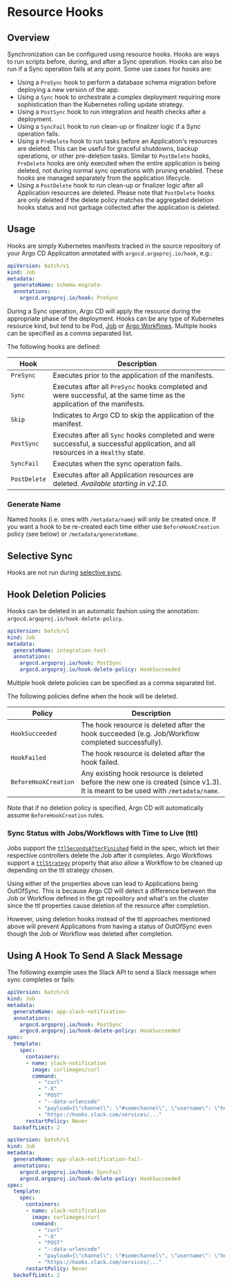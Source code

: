 # Resource Hooks
## Overview

Synchronization can be configured using resource hooks. Hooks are ways to run scripts before, during,
and after a Sync operation. Hooks can also be run if a Sync operation fails at any point. Some use cases for hooks are:

* Using a `PreSync` hook to perform a database schema migration before deploying a new version of the app.
* Using a `Sync` hook to orchestrate a complex deployment requiring more sophistication than the
Kubernetes rolling update strategy.
* Using a `PostSync` hook to run integration and health checks after a deployment.
* Using a `SyncFail` hook to run clean-up or finalizer logic if a Sync operation fails.
* Using a `PreDelete` hook to run tasks before an Application's resources are deleted. This can be useful for graceful shutdowns, backup operations, or other pre-deletion tasks. Similar to `PostDelete` hooks, `PreDelete` hooks are only executed when the entire application is being deleted, not during normal sync operations with pruning enabled. These hooks are managed separately from the application lifecycle.
* Using a `PostDelete` hook to run clean-up or finalizer logic after all Application resources are deleted. Please note that
  `PostDelete` hooks are only deleted if the delete policy matches the aggregated deletion hooks status and not garbage collected after the application is deleted. 

## Usage

Hooks are simply Kubernetes manifests tracked in the source repository of your Argo CD Application annotated with `argocd.argoproj.io/hook`, e.g.:

```yaml
apiVersion: batch/v1
kind: Job
metadata:
  generateName: schema-migrate-
  annotations:
    argocd.argoproj.io/hook: PreSync
```

During a Sync operation, Argo CD will apply the resource during the appropriate phase of the
deployment. Hooks can be any type of Kubernetes resource kind, but tend to be Pod,
[Job](https://kubernetes.io/docs/concepts/workloads/controllers/jobs-run-to-completion/)
or [Argo Workflows](https://github.com/argoproj/argo). Multiple hooks can be specified as a comma
separated list.

The following hooks are defined:

| Hook | Description |
|------|-------------|
| `PreSync` | Executes prior to the application of the manifests. |
| `Sync`  | Executes after all `PreSync` hooks completed and were successful, at the same time as the application of the manifests. |
| `Skip` | Indicates to Argo CD to skip the application of the manifest. |
| `PostSync` | Executes after all `Sync` hooks completed and were successful, a successful application, and all resources in a `Healthy` state. |
| `SyncFail` | Executes when the sync operation fails. |
| `PostDelete` | Executes after all Application resources are deleted. _Available starting in v2.10._ |

### Generate Name

Named hooks (i.e. ones with `/metadata/name`) will only be created once. If you want a hook to be re-created each time either use `BeforeHookCreation` policy (see below) or `/metadata/generateName`. 

## Selective Sync

Hooks are not run during [selective sync](selective_sync.md).

## Hook Deletion Policies

Hooks can be deleted in an automatic fashion using the annotation: `argocd.argoproj.io/hook-delete-policy`.

```yaml
apiVersion: batch/v1
kind: Job
metadata:
  generateName: integration-test-
  annotations:
    argocd.argoproj.io/hook: PostSync
    argocd.argoproj.io/hook-delete-policy: HookSucceeded
```
Multiple hook delete policies can be specified as a comma separated list.

The following policies define when the hook will be deleted.

| Policy | Description |
|--------|-------------|
| `HookSucceeded` | The hook resource is deleted after the hook succeeded (e.g. Job/Workflow completed successfully). |
| `HookFailed` | The hook resource is deleted after the hook failed. |
| `BeforeHookCreation` | Any existing hook resource is deleted before the new one is created (since v1.3). It is meant to be used with `/metadata/name`. |

Note that if no deletion policy is specified, Argo CD will automatically assume `BeforeHookCreation` rules.

### Sync Status with Jobs/Workflows with Time to Live (ttl)

Jobs support the [`ttlSecondsAfterFinished`](https://kubernetes.io/docs/concepts/workloads/controllers/ttlafterfinished/)
field in the spec, which let their respective controllers delete the Job after it completes. Argo Workflows support a 
[`ttlStrategy`](https://argoproj.github.io/argo-workflows/fields/#ttlstrategy) property that also allow a Workflow to be 
cleaned up depending on the ttl strategy chosen.

Using either of the properties above can lead to Applications being OutOfSync. This is because Argo CD will detect a difference 
between the Job or Workflow defined in the git repository and what's on the cluster since the ttl properties cause deletion of the resource after completion.

However, using deletion hooks instead of the ttl approaches mentioned above will prevent Applications from having a status of 
OutOfSync even though the Job or Workflow was deleted after completion.

## Using A Hook To Send A Slack Message

The following example uses the Slack API to send a Slack message when sync completes or fails:

```yaml
apiVersion: batch/v1
kind: Job
metadata:
  generateName: app-slack-notification-
  annotations:
    argocd.argoproj.io/hook: PostSync
    argocd.argoproj.io/hook-delete-policy: HookSucceeded
spec:
  template:
    spec:
      containers:
      - name: slack-notification
        image: curlimages/curl
        command:
          - "curl"
          - "-X"
          - "POST"
          - "--data-urlencode"
          - "payload={\"channel\": \"#somechannel\", \"username\": \"hello\", \"text\": \"App Sync succeeded\", \"icon_emoji\": \":ghost:\"}"
          - "https://hooks.slack.com/services/..."
      restartPolicy: Never
  backoffLimit: 2
```

```yaml
apiVersion: batch/v1
kind: Job
metadata:
  generateName: app-slack-notification-fail-
  annotations:
    argocd.argoproj.io/hook: SyncFail
    argocd.argoproj.io/hook-delete-policy: HookSucceeded
spec:
  template:
    spec:
      containers:
      - name: slack-notification
        image: curlimages/curl
        command: 
          - "curl"
          - "-X"
          - "POST"
          - "--data-urlencode"
          - "payload={\"channel\": \"#somechannel\", \"username\": \"hello\", \"text\": \"App Sync failed\", \"icon_emoji\": \":ghost:\"}"
          - "https://hooks.slack.com/services/..."
      restartPolicy: Never
  backoffLimit: 2
```
